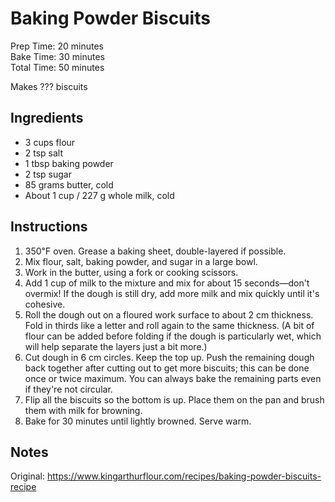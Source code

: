 # Baking Powder Biscuits

Prep Time: 20 minutes  
Bake Time: 30 minutes  
Total Time: 50 minutes  

Makes ??? biscuits

## Ingredients

* 3 cups flour
* 2 tsp salt
* 1 tbsp baking powder
* 2 tsp sugar
* 85 grams butter, cold
* About 1 cup / 227 g whole milk, cold

## Instructions

1. 350℉ oven. Grease a baking sheet, double-layered if possible.
1. Mix flour, salt, baking powder, and sugar in a large bowl.
1. Work in the butter, using a fork or cooking scissors.
1. Add 1 cup of milk to the mixture and mix for about 15 seconds—don't overmix! If the dough is still dry, add more milk and mix quickly until it's cohesive.
1. Roll the dough out on a floured work surface to about 2 cm thickness. Fold in thirds like a letter and roll again to the same thickness. (A bit of flour can be added before folding if the dough is particularly wet, which will help separate the layers just a bit more.)
1. Cut dough in 6 cm circles. Keep the top up. Push the remaining dough back together after cutting out to get more biscuits; this can be done once or twice maximum. You can always bake the remaining parts even if they're not circular.
1. Flip all the biscuits so the bottom is up. Place them on the pan and brush them with milk for browning.
1. Bake for 30 minutes until lightly browned. Serve warm.

## Notes

Original: <https://www.kingarthurflour.com/recipes/baking-powder-biscuits-recipe>
